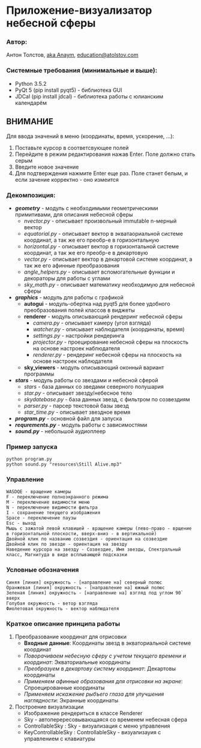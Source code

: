 # Приложение-визуализатор небесной сферы

### Автор:
Антон Толстов, [aka Anaym](http://atolstov.com), education@atolstov.com

### Системные требования (минимальные и выше):
+   Python 3.5.2
+   PyQt 5            (pip install pyqt5) - библиотека GUI
+   JDCal             (pip install jdcal) - библиотека работы с юлианским календарём

## ВНИМАНИЕ
Для ввода значений в меню (координаты, время, ускорение, ...):
1) Поставьте курсор в соответсвующее полей
2) Перейдите в режим редактирования нажав Enter. Поле должно стать серым
3) Введите новое значение
4) Для подтверждения нажмите Enter еще раз. Поле станет белым, и если зачение корректно - оно измеится

### Декомпозиция:
+ ___geometry___ - модуль с необходимыми геометрическими примитивами, для описания небесной сферы
    + _nvector.py_ - описывает произвольный immutable n-мерный вектор
    + _equatorial.py_ - описывает вектор в экватаориальной системе координат, а так же его преобр-е в горизонтальную
    + _horizontal.py_ - описывает вектор в горизонтальной системе координат, а так же его преобр-е в декартовую
    + _vector.py_ - описывает вектор в декартовой системе координат, а так же его афинные преобразования
    + _angle_helpers.py_ - описывает вспомогательные функции и декораторы для работы с углами
    + _sky_math.py_ - описывает математику необходимую для небесной сферы
+ ___graphics___ - модуль для работы с графикой
    + __autogui__ - модуль-обертка над pyqt5 для более удобного преобразования полей классов в виджеты
    + __renderer__ - модуль описывающий рендеринг небесной сферы
        + _camera.py_ - описывает камеру (угол взгляда)
        + _watcher.py_ - описывает наблюдателя (координаты, время)
        + _settings.py_ - настройки рендеринга
        + _projector.py_ - проецирование небесной сферы на плоскость на основе настроек наблюдателя
        + _renderer.py_ - рендеринг небесной сферы на плоскость на основе настроек наблюдателя
    + __sky_viewers__ - модуль описывающий оконный вариант программы
+ ___stars___ - модуль работы со звездами и небесной сферой
    + _stars_ - база данных со зведами северного полушария
    + _star.py_ - описывает звезду/небесное тело
    + _skydatebase.py_ - база данных звезд, с фильтром по созвездиям 
    + _parser.py_ - парсер текстовой базы звезд
    + _star_time.py_ - описывает звездное время
+ ___program.py___ - основной файл для запуска
+ ___requrements.py___ - модуль работы с зависимостями
+ ___sound.py___ - небольшой аудиоплеер

### Пример запуска
    python program.py
    python sound.py "resources\Still Alive.mp3"
    
### Управление
    WASDQE - вращение камеры
    F - переключение полноэкранного режима
    M - переключение видимости меню
    N - переключение видимости фильтра
    I - сохранение текущего изображения
    Space - переключение паузы
    Esc - выход
    Мышь с зажатой левой клавишей - вращение камеры (лево-право - врщение в горизонтальной плоскости, вверх-вниз - в вертикальной)
    Двойной клик по названию созвездия - ориентация на созвездие
    Двойной клик по звезде - ориентация на звезду
    Наведение курсора на звезду - Созвездие, Имя звезды, Спектральный класс, Магнитуда в виде всплывающей подсказки


### Условные обозначения
    Синяя [линия] окружность - [направление на] северный полюс
    Оранжевая [линия] окружность - [направление на] южный полюс
    Зеленая [линия] окружность - [направление на] взгляд под углом 90` вверх
    Голубая окружность - ветор взгляда
    Фиолетовая окружность - вектор наблюдателя

### Краткое описание принципа работы
1. Преобразование координат для отрисовки
    + __Входные данные__: Координаты звезд в экваториальной системе координат
    + _Поворачиваем небесную сферу с учетом текущего времени и координат_: Экваториальные координаты
    + _Преобразуем в декартову систему координат_: Декартовы координаты
    + _Применяем афинные образования для отрисовки на экране_: Спроецированные координаты
    + _Применяем искажение рыбъего глаза для улучшения наглядности_: Экранные координаты
2. Построение визуализации
    + Изображение рендериться в классе Renderer
    + Sky - автоперересовывающаяся со временем небесная сфера
    + ControllableSky : Sky - визуализация с меню управления
    + KeyControllableSky : ControllableSky - визуализауия с управлением с клавиатуры
